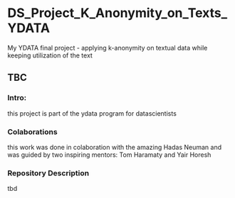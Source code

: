 # DS_Project_K_Anonymity_on_Texts_YDATA
My YDATA final project - applying k-anonymity on textual data while keeping utilization of the text
## TBC
### Intro:

this project is part of the ydata program for datascientists


### Colaborations

this work was done in colaboration with the amazing Hadas Neuman
and was guided by two inspiring mentors:
Tom Haramaty and Yair Horesh

### Repository Description


tbd

